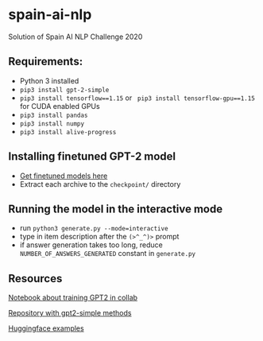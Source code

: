 # spain-ai-nlp
Solution of Spain AI NLP Challenge 2020

## Requirements:

* Python 3 installed
* `pip3 install gpt-2-simple`
* `pip3 install tensorflow==1.15` or ` pip3 install tensorflow-gpu==1.15` for CUDA enabled GPUs
* `pip3 install pandas`
* `pip3 install numpy`
* `pip3 install alive-progress`

## Installing finetuned GPT-2 model
* [Get finetuned models here](https://drive.google.com/drive/folders/1AYZdN7lrQj6zFdVpFtaX3afVzZ9Iw7Fz?usp=sharing)
* Extract each archive to the `checkpoint/` directory

## Running the model in the interactive mode
* run `python3 generate.py --mode=interactive`
* type in item description after the `(>^_^)>` prompt
* if answer generation takes too long, reduce `NUMBER_OF_ANSWERS_GENERATED` constant in `generate.py`

## Resources
[Notebook about training GPT2 in collab](https://colab.research.google.com/drive/1VLG8e7YSEwypxU-noRNhsv5dW4NfTGce#scrollTo=LdpZQXknFNY3)

[Repository with gpt2-simple methods](https://github.com/minimaxir/gpt-2-simple/blob/master/gpt_2_simple/gpt_2.py)

[Huggingface examples](https://huggingface.co/transformers/examples.html#causal-lm-fine-tuning-on-gpt-gpt-2-masked-lm-fine-tuning-on-bert-roberta)
